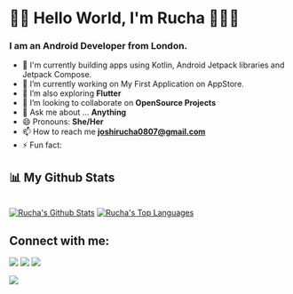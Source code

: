 
<h1 align="left">👋🏼 Hello World, I'm Rucha 👩🏻‍💻</h1>
<h3 align="left"> I am an Android Developer from London.</h3>

- 🔭 I'm currently building apps using Kotlin, Android Jetpack libraries and Jetpack Compose.
- 🧿 I’m currently working on My First Application on AppStore.
- 🌱 I’m also exploring **Flutter**
- 👯 I’m looking to collaborate on **OpenSource Projects**
- 💬 Ask me about ... **Anything**
- 😄 Pronouns: **She/Her**
- 📫 How to reach me **joshirucha0807@gmail.com**
- ⚡ Fun fact: 


## 📊 My Github Stats
  <br/>
    <a href="https://github.com/RuchaBhattJoshi/github-readme-stats"><img alt="Rucha's Github Stats" src="https://github-readme-stats.vercel.app/api?username=RuchaBhattJoshi&show_icons=true&count_private=true&theme=react&hide_border=true&bg_color=0D1117" /></a>
  <a href="https://github.com/RuchaBhattJoshi/github-readme-stats"><img alt="Rucha's Top Languages" src="https://github-readme-stats.vercel.app/api/top-langs/?username=RuchaBhattJoshi&langs_count=8&count_private=true&layout=compact&theme=react&hide_border=true&bg_color=0D1117" /></a>
  <br/>

## Connect with me:
<p align="left">

<a href = "https://www.linkedin.com/in/ruchabhattjoshi/"><img src="https://img.icons8.com/fluent/48/000000/linkedin.png"/></a>
<a href = ""><img src="https://img.icons8.com/fluent/48/000000/twitter.png"/></a>
<a href = ""><img src="https://img.icons8.com/fluent/48/000000/instagram-new.png"/></a>

</p>

<a href="https://github.com/RuchaBhattJoshi/github-profile-views-counter">
    <img src="https://komarev.com/ghpvc/?username=RuchaBhattJoshi">
</a>
